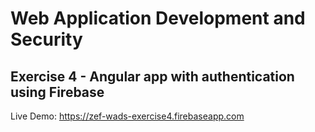 # Web Application Development and Security
## Exercise 4 - Angular app with authentication using Firebase

Live Demo: https://zef-wads-exercise4.firebaseapp.com
